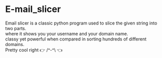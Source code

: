 # E-mail_slicer
Email slicer is a classic python program used to slice the given string into two parts.  
where it shows you your username and your domain name.  
classy yet powerful when compared in sorting hundreds of different domains.  
Pretty cool right 👉 /^-^\ 👈
